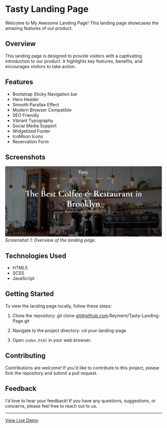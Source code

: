 

# Tasty Landing Page

Welcome to My Awesome Landing Page! This landing page showcases the amazing features of our product.

## Overview

This landing page is designed to provide visitors with a captivating introduction to our product. It highlights key features, benefits, and encourages visitors to take action.

## Features

- Bootstrap Sticky Navigation bar
- Hero Header
- Smooth Parallax Effect
- Modern Browser Compatible
- SEO Friendly
- Vibrant Typography
- Social Media Support
- Widgetized Footer
- IcoMoon Icons
- Reservation Form

## Screenshots

![Screenshot 1](/images/homePageTasty.png)
*Screenshot 1: Overview of the landing page.*


## Technologies Used

- HTML5
- SCSS
- JavaScript
  

## Getting Started

To view the landing page locally, follow these steps:

1. Clone the repository:
   git clone git@github.com:Reyment/Tasty-Landing-Page.git
   
3. Navigate to the project directory:
	cd your-landing-page

3. Open `index.html` in your web browser.


## Contributing

Contributions are welcome! If you'd like to contribute to this project, please fork the repository and submit a pull request.

## Feedback

I'd love to hear your feedback! If you have any questions, suggestions, or concerns, please feel free to reach out to us.


---

[View Live Demo](https://example-convert-figma-html-2.vercel.app/)


